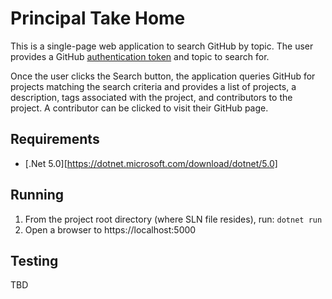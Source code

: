 ﻿# Principal Take Home

This is a single-page web application to search GitHub by topic. The user provides a GitHub [authentication token](https://docs.github.com/en/free-pro-team@latest/github/authenticating-to-github/creating-a-personal-access-token) and topic to search for.  

Once the user clicks the Search button, the application queries GitHub for projects matching the search criteria and provides a list of projects, a description, tags associated with the project, and contributors to the project. A contributor can be clicked to visit their GitHub page.

## Requirements

- [.Net 5.0][https://dotnet.microsoft.com/download/dotnet/5.0]

## Running

1. From the project root directory (where SLN file resides), run:
`
dotnet run
`
1. Open a browser to https://localhost:5000

## Testing

TBD
